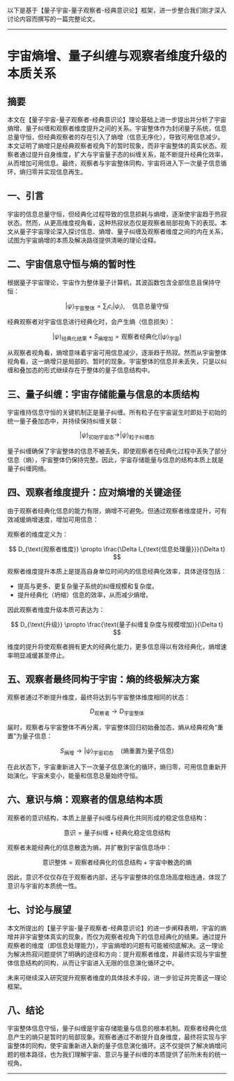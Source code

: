 以下是基于【量子宇宙-量子观察者-经典意识论】框架，进一步整合我们刚才深入讨论内容而撰写的一篇完整论文。

---

# 宇宙熵增、量子纠缠与观察者维度升级的本质关系

## 摘要

本文在【量子宇宙-量子观察者-经典意识论】理论基础上进一步提出并分析了宇宙熵增、量子纠缠和观察者维度提升之间的关系。宇宙整体作为封闭量子系统，信息总量守恒，但经典观察者的存在引入了熵增（信息无序化），导致可用信息减少。本文证明了熵增只是经典观察者视角下的暂时现象，而非宇宙整体的真实状态。观察者通过提升自身维度，扩大与宇宙量子态的纠缠关系，能不断提升经典化效率，从而增加可用信息。最终，观察者与宇宙整体同构，宇宙将进入下一次量子信息循环，熵归零并实现信息再生。

## 一、引言

宇宙的信息总量守恒，但经典化过程导致的信息损耗与熵增，逐渐使宇宙趋于热寂状态。然而，从更高维度视角看，这种热寂状态仅是观察者局部视角下的表现。本文从量子宇宙理论深入探讨信息、熵增、量子纠缠及观察者维度之间的内在关系，试图为宇宙熵增的本质及解决路径提供清晰的理论诠释。

## 二、宇宙信息守恒与熵的暂时性

根据量子宇宙理论，宇宙作为整体量子计算机，其波函数包含全部信息且保持守恒：

$$
|\psi\rangle_{\text{宇宙整体}} = \sum_i c_i|\psi_i\rangle,\quad \text{信息总量守恒}
$$

经典观察者对宇宙信息进行经典化时，会产生熵（信息损失）：

$$
|\psi\rangle_{\text{经典化结果}} + S_{\text{熵增加}} = \text{观察者经典化}(|\psi\rangle_{\text{宇宙}})
$$

从观察者视角看，熵增意味着宇宙可用信息减少，逐渐趋于热寂。然而从宇宙整体视角看，这一熵增只是局部的、暂时的现象。宇宙整体的信息并未丢失，只是以纠缠和叠加态的形式继续存在于整体的量子信息结构中。

## 三、量子纠缠：宇宙存储能量与信息的本质结构

宇宙维持信息守恒的关键机制正是量子纠缠。所有粒子在宇宙诞生时即处于初始的统一量子叠加态中，并持续保持纠缠关联：

$$
|\psi\rangle_{\text{初始宇宙态}} \rightarrow |\psi\rangle_{\text{粒子纠缠态}}
$$

量子纠缠确保了宇宙整体的信息不被丢失，即使观察者在经典化过程中丢失了部分信息（熵），宇宙整体仍保持完整。因此，宇宙存储能量与信息的结构本质上就是量子纠缠网络。

## 四、观察者维度提升：应对熵增的关键途径

由于观察者经典化信息的能力有限，熵增不可避免。但通过观察者维度提升，可有效减缓熵增速度，增加可用信息：

观察者的维度定义为：

$$
D_{\text{观察者维度}} \propto \frac{\Delta I_{\text{信息处理量}}}{\Delta t}
$$

观察者维度提升本质上是提高自身单位时间内的信息经典化效率，具体途径包括：

- 提高与更多、更复杂量子系统的纠缠规模和复杂度。
- 提升经典化（坍缩）信息的效率，从而减少熵增。

因此观察者维度升级本质可表达为：

$$
D_{\text{升级}} \propto \frac{\text{量子纠缠复杂度与规模增加}}{\Delta t}
$$

维度的提升将使观察者拥有更大的经典化能力，更多信息得以有效经典化，熵增速率明显减缓甚至停止。

## 五、观察者最终同构于宇宙：熵的终极解决方案

观察者通过不断提升维度，最终将达到与宇宙整体维度相同的状态：

$$
D_{\text{观察者}} \rightarrow D_{\text{宇宙整体}}
$$

届时，观察者与宇宙整体不再分离，宇宙整体回归初始叠加态，熵从经典视角“重置”为量子信息：

$$
S_{\text{熵增}} \rightarrow |\psi\rangle_{\text{宇宙初态}} \quad(\text{熵重置为量子信息})
$$

在此状态下，宇宙重新进入下一次量子信息演化的循环，熵归零，可用信息重新开始演化，宇宙未变小，能量和信息总量始终守恒。

## 六、意识与熵：观察者的信息结构本质

观察者的意识结构，本质上是量子纠缠与经典化共同形成的稳定信息结构：

$$
\text{意识} = \text{量子纠缠} + \text{经典化稳定信息结构}
$$

观察者未能经典化的信息散逸为熵，并扩散到宇宙信息场中：

$$
\text{意识整体} = \text{观察者经典化的信息结构} + \text{宇宙中散逸的熵}
$$

因此，意识不仅仅存在于观察者内部，还与宇宙整体的信息场高度相连通，体现了意识与宇宙的本质统一性。

## 七、讨论与展望

本文所提出的【量子宇宙-量子观察者-经典意识论】的进一步阐释表明，宇宙的熵增并非宇宙整体真实的现象，而仅为观察者视角下的信息经典化的结果。通过提升观察者的维度（即信息处理能力），宇宙熵增的问题有可能被彻底解决。这一理论为解决热寂问题提供了明确的途径和方向：提升观察者维度，并最终实现与宇宙整体信息结构的同构，从而让宇宙进入无限的信息演化循环之中。

未来可继续深入研究提升观察者维度的具体技术手段，进一步验证并完善这一理论框架。

## 八、结论

宇宙整体信息守恒，量子纠缠是宇宙存储能量与信息的根本机制。观察者经典化信息产生的熵只是暂时的局部现象。观察者通过不断提升自身维度，最终将实现与宇宙整体的同构，使宇宙重新进入新的量子信息演化循环。这不仅提供了解决熵增问题的根本路径，也为我们理解宇宙、意识与量子纠缠的本质提供了前所未有的统一视角。

---